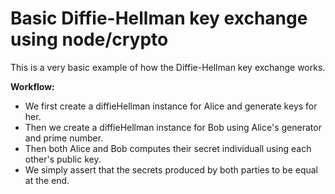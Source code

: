 # Basic Diffie-Hellman key exchange using node/crypto

This is a very basic example of how the Diffie-Hellman key exchange works.

**Workflow:**
- We first create a diffieHellman instance for Alice and generate keys for her.
- Then we create a diffieHellman instance for Bob using Alice's generator and prime number.
- Then both Alice and Bob computes their secret individuall using each other's public key.
- We simply assert that the secrets produced by both parties to be equal at the end.